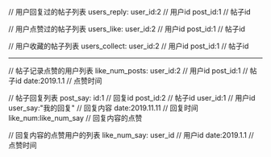 // 用户回复过的帖子列表
users_reply:
  user_id:2   // 用户id
  post_id:1   // 帖子id

// 用户点赞过的帖子列表
users_like:
  user_id:2   // 用户id
  post_id:1   // 帖子id

// 用户收藏的帖子列表
users_collect:
  user_id:2   // 用户id
  post_id:1   // 帖子id

---

// 帖子记录点赞的用户列表
like_num_posts:
  user_id:2   // 用户id
  post_id:1   // 帖子id
  date:2019.1.1 // 点赞时间

// 帖子回复列表
post_say:
  id:1  // 回复id
  post_id:2 // 帖子id
  user_id:1 // 用户id
  user_say:"我的回复" // 回复内容
  date:2019.11.11 // 回复时间
  like_num:like_num_say // 回复内容的点赞

// 回复内容的点赞用户的列表
like_num_say:
  user_id // 用户id
  date:2019.1.1 // 点赞时间
